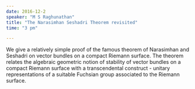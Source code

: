 ```yaml
---
date: 2016-12-2
speaker: "M S Raghunathan"
title: "The Narasimhan Seshadri Theorem revisited"
time: "3 pm" 

---
```

We give a relatively simple proof of the famous theorem of
Narasimhan and Seshadri on vector bundles on a compact Riemann surface.
The theorem relates the algebraic geometric notion of stability of vector
bundles on a compact Riemann surface with a transcendental construct -
unitary representations of a suitable Fuchsian group associated to the
Riemann surface.
